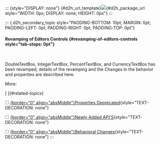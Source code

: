::: {style="DISPLAY: none"}
[](ms-xhelp:///?Id=d2h_url_template){#d2h_url_template}![](!package_url!){#d2h_package_url style="WIDTH: 0px; DISPLAY: none; HEIGHT: 0px"}
:::

::: {.d2h_secondary_topic style="PADDING-BOTTOM: 10pt; MARGIN: 0pt; PADDING-LEFT: 0pt; PADDING-RIGHT: 0pt; PADDING-TOP: 0pt"}
#### Revamping of Editors Controls {#revamping-of-editors-controls style="tab-stops: 0pt"}

 

DoubleTextBox, IntegerTextBox, PercentTextBox, and CurrencyTextBox has been revamped, details of the revamping and the Changes in the behavior and properties are described here.

More:

[ ]{#related-topics}

[![](button.gif){border="0" align="absMiddle"}Properties Deprecated](ms-xhelp:///?Id=0eee71e1-7081-4c8c-911c-d1b4e693f13b){style="TEXT-DECORATION: none"}

[![](button.gif){border="0" align="absMiddle"}Newly Added API'S](ms-xhelp:///?Id=dd1df4e6-035a-414b-b1fd-0bad2774b253){style="TEXT-DECORATION: none"}

[![](button.gif){border="0" align="absMiddle"}Behavioral Changes](ms-xhelp:///?Id=f7eeaa8b-c6e5-41b5-bf12-b7d6c6c97c92){style="TEXT-DECORATION: none"}
:::
